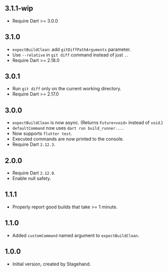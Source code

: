 ## 3.1.1-wip

- Require Dart >= 3.0.0

## 3.1.0

- `expectBuildClean`: add `gitDiffPathArguments` parameter.
- Use `--relative` in `git diff` command instead of just `.`.
- Require Dart >= 2.18.0

## 3.0.1

- Run `git diff` only on the current working directory.
- Require Dart >= 2.17.0

## 3.0.0

- `expectBuildClean` is now async. (Returns `Future<void>` instead of `void`.)
- `defaultCommand` now uses `dart run build_runner...`.
- Now supports `flutter test`.
- Executed commands are now printed to the console.
- Require Dart `2.12.3`.

## 2.0.0

- Require Dart `2.12.0`.
- Enable null safety.

## 1.1.1

- Properly report good builds that take >= 1 minute.

## 1.1.0

- Added `customCommand` named argument to `expectBuildClean`.

## 1.0.0

- Initial version, created by Stagehand.

